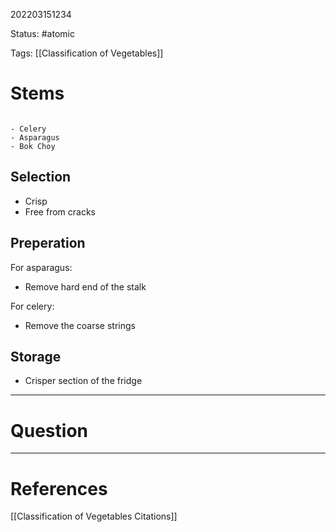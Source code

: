 202203151234

Status: #atomic

Tags: [[Classification of Vegetables]]

# Stems
```ad-example

- Celery
- Asparagus
- Bok Choy

```
## Selection
- Crisp
- Free from cracks
## Preperation
For asparagus:
- Remove hard end of the stalk

For celery:
- Remove the coarse strings
## Storage
- Crisper section of the fridge

---
# Question


---
# References
[[Classification of Vegetables Citations]]